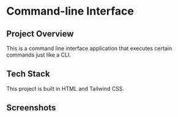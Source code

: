 # Command-line Interface
## Project Overview 
This is a command line interface application that executes certain commands just like a CLI.

## Tech Stack
This project is built in HTML and Tailwind CSS.

## Screenshots